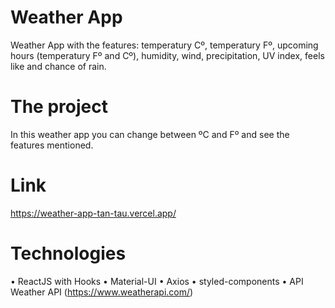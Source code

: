 # Weather App
Weather App with the features: temperatury Cº, temperatury Fº, upcoming hours (temperatury Fº and Cº), humidity, wind, precipitation, UV index, feels like and chance of rain.

# The project
In this weather app you can change between ºC and Fº and see the features mentioned.

# Link
https://weather-app-tan-tau.vercel.app/

# Technologies
•	ReactJS with Hooks
•	Material-UI
•	Axios
•	styled-components
• API Weather API (https://www.weatherapi.com/)

